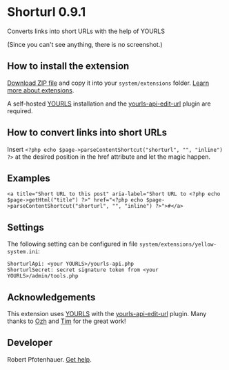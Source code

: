# Shorturl 0.9.1

Converts links into short URLs with the help of YOURLS

(Since you can't see anything, there is no screenshot.)

## How to install the extension

[Download ZIP file](https://github.com/pftnhr/yellow-shorturl/archive/refs/heads/main.zip) and copy it into your `system/extensions` folder. [Learn more about extensions](https://github.com/annaesvensson/yellow-update).

A self-hosted [YOURLS](https://github.com/YOURLS) installation and the [yourls-api-edit-url](https://github.com/timcrockford/yourls-api-edit-url) plugin are required.

## How to convert links into short URLs

Insert `<?php echo $page->parseContentShortcut("shorturl", "", "inline") ?>` at the desired position in the href attribute and let the magic happen.

## Examples

    <a title="Short URL to this post" aria-label="Short URL to <?php echo $page->getHtml("title") ?>" href="<?php echo $page->parseContentShortcut("shorturl", "", "inline") ?>">#</a>

## Settings

The following setting can be configured in file `system/extensions/yellow-system.ini`:

    ShorturlApi: <your YOURLS>/yourls-api.php
    ShorturlSecret: secret signature token from <your YOURLS>/admin/tools.php

## Acknowledgements

This extension uses [YOURLS](https://github.com/YOURLS) with the [yourls-api-edit-url](https://github.com/timcrockford/yourls-api-edit-url) plugin. Many thanks to [Ozh](https://github.com/ozh) and [Tim](https://github.com/timcrockford) for the great work!            


## Developer

Robert Pfotenhauer. [Get help](https://datenstrom.se/yellow/help/).

